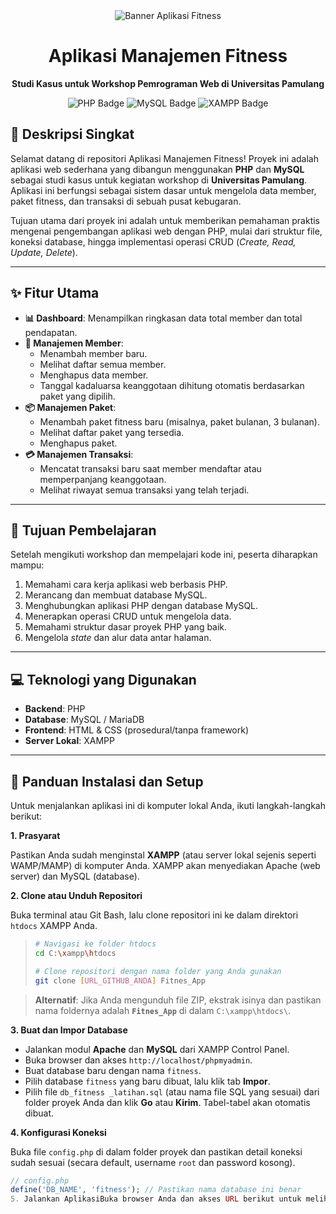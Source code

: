 <div align="center">
  <img src="https://placehold.co/600x200/343a40/ffffff?text=Aplikasi+Fitness+UNPAM" alt="Banner Aplikasi Fitness">
  <h1>Aplikasi Manajemen Fitness</h1>
  <p><strong>Studi Kasus untuk Workshop Pemrograman Web di Universitas Pamulang</strong></p>
  
  <p>
    <img src="https://img.shields.io/badge/PHP-777BB4?style=for-the-badge&logo=php&logoColor=white" alt="PHP Badge">
    <img src="https://img.shields.io/badge/MySQL-4479A1?style=for-the-badge&logo=mysql&logoColor=white" alt="MySQL Badge">
    <img src="https://img.shields.io/badge/Server-XAMPP-F79920?style=for-the-badge&logo=xampp&logoColor=white" alt="XAMPP Badge">
  </p>
</div>

## 📝 Deskripsi Singkat

Selamat datang di repositori Aplikasi Manajemen Fitness! Proyek ini adalah aplikasi web sederhana yang dibangun menggunakan **PHP** dan **MySQL** sebagai studi kasus untuk kegiatan workshop di **Universitas Pamulang**. Aplikasi ini berfungsi sebagai sistem dasar untuk mengelola data member, paket fitness, dan transaksi di sebuah pusat kebugaran.

Tujuan utama dari proyek ini adalah untuk memberikan pemahaman praktis mengenai pengembangan aplikasi web dengan PHP, mulai dari struktur file, koneksi database, hingga implementasi operasi CRUD (*Create, Read, Update, Delete*).

---

## ✨ Fitur Utama

-   **📊 Dashboard**: Menampilkan ringkasan data total member dan total pendapatan.
-   **👥 Manajemen Member**:
    -   Menambah member baru.
    -   Melihat daftar semua member.
    -   Menghapus data member.
    -   Tanggal kadaluarsa keanggotaan dihitung otomatis berdasarkan paket yang dipilih.
-   **📦 Manajemen Paket**:
    -   Menambah paket fitness baru (misalnya, paket bulanan, 3 bulanan).
    -   Melihat daftar paket yang tersedia.
    -   Menghapus paket.
-   **💳 Manajemen Transaksi**:
    -   Mencatat transaksi baru saat member mendaftar atau memperpanjang keanggotaan.
    -   Melihat riwayat semua transaksi yang telah terjadi.

---

## 🎯 Tujuan Pembelajaran

Setelah mengikuti workshop dan mempelajari kode ini, peserta diharapkan mampu:

1.  Memahami cara kerja aplikasi web berbasis PHP.
2.  Merancang dan membuat database MySQL.
3.  Menghubungkan aplikasi PHP dengan database MySQL.
4.  Menerapkan operasi CRUD untuk mengelola data.
5.  Memahami struktur dasar proyek PHP yang baik.
6.  Mengelola *state* dan alur data antar halaman.

---

## 💻 Teknologi yang Digunakan

* **Backend**: PHP
* **Database**: MySQL / MariaDB
* **Frontend**: HTML & CSS (prosedural/tanpa framework)
* **Server Lokal**: XAMPP

---

## 🚀 Panduan Instalasi dan Setup

Untuk menjalankan aplikasi ini di komputer lokal Anda, ikuti langkah-langkah berikut:

**1. Prasyarat**

Pastikan Anda sudah menginstal **XAMPP** (atau server lokal sejenis seperti WAMP/MAMP) di komputer Anda. XAMPP akan menyediakan Apache (web server) dan MySQL (database).

**2. Clone atau Unduh Repositori**

Buka terminal atau Git Bash, lalu clone repositori ini ke dalam direktori `htdocs` XAMPP Anda.

> ```bash
> # Navigasi ke folder htdocs
> cd C:\xampp\htdocs
>
> # Clone repositori dengan nama folder yang Anda gunakan
> git clone [URL_GITHUB_ANDA] Fitnes_App
> ```

> **Alternatif**: Jika Anda mengunduh file ZIP, ekstrak isinya dan pastikan nama foldernya adalah **`Fitnes_App`** di dalam `C:\xampp\htdocs\`.

**3. Buat dan Impor Database**

* Jalankan modul **Apache** dan **MySQL** dari XAMPP Control Panel.
* Buka browser dan akses `http://localhost/phpmyadmin`.
* Buat database baru dengan nama `fitness`.
* Pilih database `fitness` yang baru dibuat, lalu klik tab **Impor**.
* Pilih file `db_fitness _latihan.sql` (atau nama file SQL yang sesuai) dari folder proyek Anda dan klik **Go** atau **Kirim**. Tabel-tabel akan otomatis dibuat.

**4. Konfigurasi Koneksi**

Buka file `config.php` di dalam folder proyek dan pastikan detail koneksi sudah sesuai (secara default, username `root` dan password kosong).

```php
// config.php
define('DB_NAME', 'fitness'); // Pastikan nama database ini benar
5. Jalankan AplikasiBuka browser Anda dan akses URL berikut untuk melihat aplikasi berjalan:http://localhost/Fitnes_App/⚠️ Troubleshooting: Error "Not Found"Jika Anda mendapatkan error "Not Found", 99% masalahnya adalah nama folder di htdocs tidak sama persis dengan nama yang Anda ketik di URL.🤝 KontribusiMerasa ada yang bisa ditingkatkan? Silakan buat Pull Request atau buka Issue. Kontribusi dalam bentuk apapun sangat kami hargai, terutama untuk perbaikan bug, penambahan fitur, atau peningkatan dokumentasi.📜 LisensiProyek ini dilisensikan di bawah MIT License.